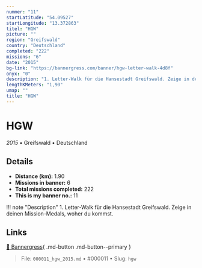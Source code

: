 ```yaml
---
nummer: "11"
startLatitude: "54.09527"
startLongitude: "13.372863"
titel: "HGW"
picture: ""
region: "Greifswald"
country: "Deutschland"
completed: "222"
missions: "6"
date: "2015"
bg-link: "https://bannergress.com/banner/hgw-letter-walk-4d8f"
onyx: "0"
description: "1. Letter-Walk für die Hansestadt Greifswald. Zeige in deinen Mission-Medals, woher du kommst."
lengthKMeters: "1,90"
umap: ""
title: "HGW"
---
```

# HGW

*2015* • Greifswald • Deutschland



## Details
- **Distance (km):** 1.90
- **Missions in banner:** 6
- **Total missions completed:** 222
- **This is my banner no.:** 11


!!! note "Description"
    1. Letter-Walk für die Hansestadt Greifswald. Zeige in deinen Mission-Medals, woher du kommst.



## Links
[🔗 Bannergress](https://bannergress.com/banner/hgw-letter-walk-4d8f){ .md-button .md-button--primary }



> File: `000011_hgw_2015.md` • #000011 • Slug: `hgw`
